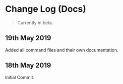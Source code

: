 # Change Log (Docs)
> Currently in beta.
## 19th May 2019
Added all command files and their own documentation.
## 18th May 2019
Initial Commit.